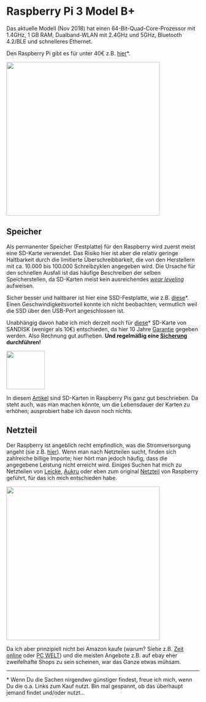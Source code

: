# Raspberry Pi 3 Model B+
Das aktuelle Modell (Nov 2018) hat einen 64-Bit-Quad-Core-Prozessor mit 1.4GHz, 1 GB RAM, Dualband-WLAN mit 2.4GHz und 5GHz, Bluetooth 4.2/BLE und schnelleres Ethernet.

Den Raspberry Pi gibt es für unter 40€ z.B. [hier](https://rover.ebay.com/rover/1/707-53477-19255-0/1?icep_id=114&ipn=icep&toolid=20004&campid=5338436153&mpre=https%3A%2F%2Fwww.ebay.de%2Fitm%2FNeu-Raspberry-Pi-3-Model-B-BCM2837B0-SoC-IoT-PoE-Enabled-RP01048%2F273110053778%3Fepid%3D19018199270%26hash%3Ditem3f96a0b392%3Ag%3A-K4AAOSwIKNb8-u1)\*.

<img src="https://www.raspberrypi.org/app/uploads/2018/03/770A5842-1612x1080.jpg" width="400">


## Speicher
Als permanenter Speicher (Festplatte) für den Raspberry wird zuerst meist eine SD-Karte verwendet. Das Risiko hier ist aber die relativ geringe Haltbarkeit durch die limitierte Überschreibbarkeit, die von den Herstellern mit ca. 10.000 bis 100.000 Schreibzyklen angegeben wird. Die Ursache für den schnellen Ausfall ist das häufige Beschreiben der selben Speicherstellen, da SD-Karten meist kein ausreichendes _[wear leveling](https://www.chip.de/artikel/SSD-So-haelt-die-Hightech-Festplatte-8x-laenger-3_139999723.html)_ aufweisen.

Sicher besser und haltbarer ist hier eine SSD-Festplatte, wie z.B. [diese](https://rover.ebay.com/rover/1/707-53477-19255-0/1?icep_id=114&ipn=icep&toolid=20004&campid=5338436153&mpre=https%3A%2F%2Fwww.ebay.de%2Fitm%2FSamsung-860-EVO-PRO-250GB-256GB-500GB-interne-SSD-mSATA-M-2-6-4cm-2-5-SATA3%2F123462925494%3Fhash%3Ditem1cbef6bcb6%3Am%3AmummlD9WCq-X-UKwFKZ3fGQ%3Ark%3A1%3Apf%3A0%26LH_ItemCondition%3D1000%26LH_BIN%3D1)\*. Einen Geschwindigkeitsvorteil konnte ich nicht beobachten; vermutlich weil die SSD über den USB-Port angeschlossen ist.

Unabhängig davon habe ich mich derzeit noch für [diese](https://rover.ebay.com/rover/1/707-53477-19255-0/1?icep_id=114&ipn=icep&toolid=20004&campid=5338436153&mpre=https%3A%2F%2Fwww.ebay.de%2Fitm%2FSANDISK-Ultra-UHS-I-Micro-SDHC-Speicherkarte-32-GB-98-MB-s-Class-10-%2F232765345038)\* SD-Karte von SANDISK (weniger als 10€) entschieden, da hier 10 Jahre [Garantie](https://www.sandisk.de/about/legal/warranty/warranty-table) gegeben werden. Also Rechnung gut aufheben. **Und regelmäßig eine [Sicherung](./backup.md) durchführen!**

<img src="https://www.sandisk.de/content/dam/sandisk-main/en_us/portal-assets/product-images/retail-products/Ultra_microSDHC_UHS-I_Class10_32GB-retina.png" width="100">

In diesem [Artikel](https://buyzero.de/blogs/news/raspberry-pi-sd-karten-korruption-vermeiden-geheimnisse-der-microsd-karte) sind SD-Karten in Raspberry Pis ganz gut beschrieben. Da steht auch, was man machen könnte, um die Lebensdauer der Karten zu erhöhen; ausprobiert habe ich davon noch nichts.


## Netzteil
Der Raspberry ist angeblich recht empfindlich, was die Stromversorgung angeht (sie z.B. [hier](https://www.datenreise.de/raspberry-pi-stromversorgung-netzteil-empfehlung/)). Wenn man nach Netzteilen sucht, finden sich zahlreiche billige Importe; hier hört man jedoch häufig, dass die angegebene Leistung nicht erreicht wird. Einiges Suchen hat mich zu Netzteilen von [Leicke](https://rover.ebay.com/rover/1/707-53477-19255-0/1?icep_id=114&ipn=icep&toolid=20004&campid=5338436153&mpre=https%3A%2F%2Fwww.ebay.de%2Fsch%2Fi.html%3FLH_PrefLoc%3D1%26_sop%3D15%26_osacat%3D0%26_odkw%3Dleicke%2B5v%2BUSB%26LH_EbayPlus%3D1%26_from%3DR40%26_trksid%3Dm570.l1313%26_nkw%3Dleicke%2B5v%2B%26_sacat%3D0), [Aukru](https://rover.ebay.com/rover/1/707-53477-19255-0/1?icep_id=114&ipn=icep&toolid=20004&campid=5338436153&mpre=https%3A%2F%2Fwww.ebay.de%2Fsch%2Fi.html%3FLH_PrefLoc%3D1%26_sop%3D15%26_osacat%3D0%26_odkw%3DAukru%2B5v%2Braspberry%26LH_EbayPlus%3D1%26_from%3DR40%26_trksid%3Dm570.l1313%26_nkw%3DAukru%2B%2Braspberry%26_sacat%3D0) oder eben zum original [Netzteil](https://rover.ebay.com/rover/1/707-53477-19255-0/1?icep_id=114&ipn=icep&toolid=20004&campid=5338436153&mpre=https%3A%2F%2Fwww.ebay.de%2Fsch%2Fi.html%3F_blrs%3Dspell_check%26_from%3DR40%26_nkw%3Doffizielles%2Braspberry%2Bpi%2Bnetzteil%2B%26_sacat%3D0%26_sop%3D15%26LH_PrefLoc%3D1%26rt%3Dnc%26LH_EbayPlus%3D1) von Raspberry geführt, für das ich mich entschieden habe.

<img src="https://www.raspberrypi.org/app/uploads/2017/05/Power-supply-1-462x322.jpg" width="400">



Da ich aber prinzipiell nicht bei Amazon kaufe (warum? Siehe z.B. [Zeit online](https://www.zeit.de/2017/13/amazon-wal-mart-us-wirtschaft-ausbeutung-arbeitnehmer-lohnniveau) oder [PC WELT](https://www.pcwelt.de/a/stop-bezos-politiker-will-amazon-ausbeutung-stoppen,3452252)) und die meisten Angebote z.B. auf ebay eher zweifelhafte Shops zu sein scheinen, war das Ganze etwas mühsam.








---
\* Wenn Du die Sachen nirgendwo günstiger findest, freue ich mich, wenn Du die o.a. Links zum Kauf nutzt. Bin mal gespannt, ob das überhaupt jemand findet und/oder nutzt...
